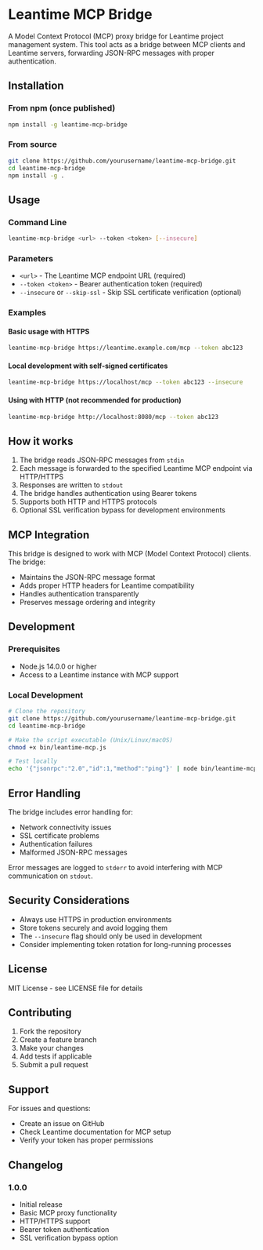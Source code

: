 # Leantime MCP Bridge

A Model Context Protocol (MCP) proxy bridge for Leantime project management system. This tool acts as a bridge between MCP clients and Leantime servers, forwarding JSON-RPC messages with proper authentication.

## Installation

### From npm (once published)
```bash
npm install -g leantime-mcp-bridge
```

### From source
```bash
git clone https://github.com/yourusername/leantime-mcp-bridge.git
cd leantime-mcp-bridge
npm install -g .
```

## Usage

### Command Line
```bash
leantime-mcp-bridge <url> --token <token> [--insecure]
```

### Parameters

- `<url>` - The Leantime MCP endpoint URL (required)
- `--token <token>` - Bearer authentication token (required)
- `--insecure` or `--skip-ssl` - Skip SSL certificate verification (optional)

### Examples

#### Basic usage with HTTPS
```bash
leantime-mcp-bridge https://leantime.example.com/mcp --token abc123
```

#### Local development with self-signed certificates
```bash
leantime-mcp-bridge https://localhost/mcp --token abc123 --insecure
```

#### Using with HTTP (not recommended for production)
```bash
leantime-mcp-bridge http://localhost:8080/mcp --token abc123
```

## How it works

1. The bridge reads JSON-RPC messages from `stdin`
2. Each message is forwarded to the specified Leantime MCP endpoint via HTTP/HTTPS
3. Responses are written to `stdout`
4. The bridge handles authentication using Bearer tokens
5. Supports both HTTP and HTTPS protocols
6. Optional SSL verification bypass for development environments

## MCP Integration

This bridge is designed to work with MCP (Model Context Protocol) clients. The bridge:

- Maintains the JSON-RPC message format
- Adds proper HTTP headers for Leantime compatibility
- Handles authentication transparently
- Preserves message ordering and integrity

## Development

### Prerequisites
- Node.js 14.0.0 or higher
- Access to a Leantime instance with MCP support

### Local Development
```bash
# Clone the repository
git clone https://github.com/yourusername/leantime-mcp-bridge.git
cd leantime-mcp-bridge

# Make the script executable (Unix/Linux/macOS)
chmod +x bin/leantime-mcp.js

# Test locally
echo '{"jsonrpc":"2.0","id":1,"method":"ping"}' | node bin/leantime-mcp.js https://your-leantime.com/mcp --token your-token
```

## Error Handling

The bridge includes error handling for:
- Network connectivity issues
- SSL certificate problems
- Authentication failures
- Malformed JSON-RPC messages

Error messages are logged to `stderr` to avoid interfering with MCP communication on `stdout`.

## Security Considerations

- Always use HTTPS in production environments
- Store tokens securely and avoid logging them
- The `--insecure` flag should only be used in development
- Consider implementing token rotation for long-running processes

## License

MIT License - see LICENSE file for details

## Contributing

1. Fork the repository
2. Create a feature branch
3. Make your changes
4. Add tests if applicable
5. Submit a pull request

## Support

For issues and questions:
- Create an issue on GitHub
- Check Leantime documentation for MCP setup
- Verify your token has proper permissions

## Changelog

### 1.0.0
- Initial release
- Basic MCP proxy functionality
- HTTP/HTTPS support
- Bearer token authentication
- SSL verification bypass option